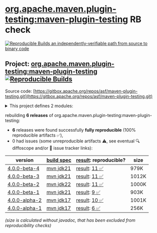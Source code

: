 [org.apache.maven.plugin-testing:maven-plugin-testing](https://central.sonatype.com/artifact/org.apache.maven.plugin-testing/maven-plugin-testing/versions) RB check
=======

[![Reproducible Builds](https://reproducible-builds.org/images/logos/rb.svg) an independently-verifiable path from source to binary code](https://reproducible-builds.org/)

## Project: [org.apache.maven.plugin-testing:maven-plugin-testing](https://central.sonatype.com/artifact/org.apache.maven.plugin-testing/maven-plugin-testing/versions) [![Reproducible Builds](https://img.shields.io/endpoint?url=https://raw.githubusercontent.com/jvm-repo-rebuild/reproducible-central/master/content/org/apache/maven/plugin-testing/maven-plugin-testing/badge.json)](https://github.com/jvm-repo-rebuild/reproducible-central/blob/master/content/org/apache/maven/plugin-testing/maven-plugin-testing/README.md)

Source code: [https://gitbox.apache.org/repos/asf/maven-plugin-testing.git](https://gitbox.apache.org/repos/asf/maven-plugin-testing.git)

<details><summary>This project defines 2 modules:</summary>

* [org.apache.maven.plugin-testing:maven-plugin-testing](https://central.sonatype.com/artifact/org.apache.maven.plugin-testing/maven-plugin-testing/overview)
* [org.apache.maven.plugin-testing:maven-plugin-testing-harness](https://central.sonatype.com/artifact/org.apache.maven.plugin-testing/maven-plugin-testing-harness/overview)
</details>

rebuilding **6 releases** of org.apache.maven.plugin-testing:maven-plugin-testing:
- **6** releases were found successfully **fully reproducible** (100% reproducible artifacts :white_check_mark:),
- 0 had issues (some unreproducible artifacts :warning:, see eventual :mag: diffoscope and/or :memo: issue tracker links):

| version | [build spec](/BUILDSPEC.md) | [result](https://reproducible-builds.org/docs/jvm/): reproducible? | size |
| -- | --------- | ------ | -- |
| [4.0.0-beta-4](https://central.sonatype.com/artifact/org.apache.maven.plugin-testing/maven-plugin-testing/4.0.0-beta-4/pom) | [mvn jdk21](maven-plugin-testing-4.0.0-beta-4.buildspec) | [result](maven-plugin-testing-4.0.0-beta-4.buildinfo): [11 :white_check_mark: ](maven-plugin-testing-4.0.0-beta-4.buildcompare) | 979K |
| [4.0.0-beta-3](https://central.sonatype.com/artifact/org.apache.maven.plugin-testing/maven-plugin-testing/4.0.0-beta-3/pom) | [mvn jdk21](maven-plugin-testing-4.0.0-beta-3.buildspec) | [result](maven-plugin-testing-4.0.0-beta-3.buildinfo): [11 :white_check_mark: ](maven-plugin-testing-4.0.0-beta-3.buildcompare) | 1012K |
| [4.0.0-beta-2](https://central.sonatype.com/artifact/org.apache.maven.plugin-testing/maven-plugin-testing/4.0.0-beta-2/pom) | [mvn jdk22](maven-plugin-testing-4.0.0-beta-2.buildspec) | [result](maven-plugin-testing-4.0.0-beta-2.buildinfo): [11 :white_check_mark: ](maven-plugin-testing-4.0.0-beta-2.buildcompare) | 1000K |
| [4.0.0-beta-1](https://central.sonatype.com/artifact/org.apache.maven.plugin-testing/maven-plugin-testing/4.0.0-beta-1/pom) | [mvn jdk21](maven-plugin-testing-4.0.0-beta-1.buildspec) | [result](maven-plugin-testing-4.0.0-beta-1.buildinfo): [9 :white_check_mark: ](maven-plugin-testing-4.0.0-beta-1.buildcompare) | 903K |
| [4.0.0-alpha-2](https://central.sonatype.com/artifact/org.apache.maven.plugin-testing/maven-plugin-testing/4.0.0-alpha-2/pom) | [mvn jdk17](maven-plugin-testing-4.0.0-alpha-2.buildspec) | [result](maven-plugin-testing-4.0.0-alpha-2.buildinfo): [10 :white_check_mark: ](maven-plugin-testing-4.0.0-alpha-2.buildcompare) | 1001K |
| [4.0.0-alpha-1](https://central.sonatype.com/artifact/org.apache.maven.plugin-testing/maven-plugin-testing/4.0.0-alpha-1/pom) | [mvn jdk17](maven-plugin-testing-4.0.0-alpha-1.buildspec) | [result](maven-plugin-testing-4.0.0-alpha-1.buildinfo): [6 :white_check_mark: ](maven-plugin-testing-4.0.0-alpha-1.buildcompare) | 256K |

<i>(size is calculated without javadoc, that has been excluded from reproducibility checks)</i>
